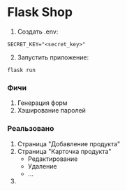 # Flask Shop

1. Создать .env:

```
SECRET_KEY="<secret_key>"
```

2. Запустить приложение:

``` 
flask run
```


### Фичи

1. Генерация форм
2. Хэширование паролей

### Реальзовано
1. Cтраница "Добавление продукта"
2. Страница "Карточка продукта"
    * Редактирование 
    * Удаление
    * ...
3. 